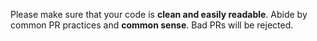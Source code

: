 Please make sure that your code is **clean and easily readable**. Abide by common PR practices and **common sense**. Bad PRs will be rejected.